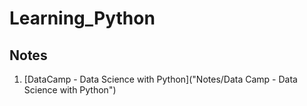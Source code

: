 # Learning_Python

## Notes 
1. [DataCamp - Data Science with Python]("Notes/Data Camp - Data Science with Python")
